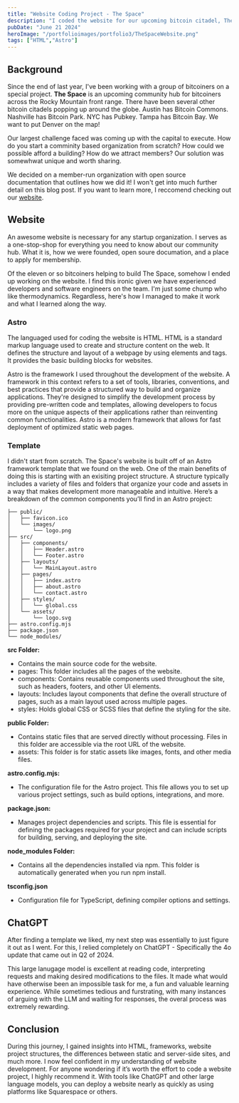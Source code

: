 ```yaml
---
title: "Website Coding Project - The Space"
description: "I coded the website for our upcoming bitcoin citadel, The Space. Here's what I learned."
pubDate: "June 21 2024"
heroImage: "/portfolioimages/portfolio3/TheSpaceWebsite.png"
tags: ["HTML","Astro"]
---
```


## Background

Since the end of last year, I've been working with a group of bitcoiners on a special project. **The Space** is an upcoming community hub for bitcoiners across the Rocky Mountain front range. There have been several other bitcoin citadels popping up around the globe. Austin has Bitcoin Commons. Nashville has Bitcoin Park. NYC has Pubkey. Tampa has Bitcoin Bay. We want to put Denver on the map!

Our largest challenge faced was coming up with the capital to execute. How do you start a comminity based organization from scratch? How could we possible afford a building? How do we attract members? Our solution was somewhwat unique and worth sharing.

We decided on a member-run organization with open source documentation that outlines how we did it! I won't get into much further detail on this blog post. If you want to learn more, I reccomend checking out our [website](https://denver.space/).

## Website

An awesome website is necessary for any startup organization. I serves as a one-stop-shop for everything you need to know about our community hub. What it is, how we were founded, open soure documation, and a place to apply for membership.

Of the eleven or so bitcoiners helping to build The Space, somehow I ended up working on the website. I find this ironic given we have experienced developers and software engineers on the team. I'm just some chump who like thermodynamics. Regardless, here's how I managed to make it work and what I learned along the way.

### Astro

The languaged used for coding the website is HTML. HTML is a standard markup language used to create and structure content on the web. It defines the structure and layout of a webpage by using elements and tags. It provides the basic building blocks for websites.

Astro is the framework I used throughout the development of the website. A framework in this context refers to a set of tools, libraries, conventions, and best practices that provide a structured way to build and organize applications. They're designed to simplify the development process by providing pre-written code and templates, allowing developers to focus more on the unique aspects of their applications rather than reinventing common functionalities. Astro is a modern framework that allows for fast deployment of optimized static web pages.

### Template

I didn't start from scratch. The Space's website is built off of an Astro framework template that we found on the web. One of the main benefits of doing this is starting with an exisiting project structure. A structure typically includes a variety of files and folders that organize your code and assets in a way that makes development more manageable and intuitive. Here’s a breakdown of the common components you’ll find in an Astro project:


```my-astro-project/
├── public/
│   ├── favicon.ico
│   └── images/
│       └── logo.png
├── src/
│   ├── components/
│   │   ├── Header.astro
│   │   └── Footer.astro
│   ├── layouts/
│   │   └── MainLayout.astro
│   ├── pages/
│   │   ├── index.astro
│   │   ├── about.astro
│   │   └── contact.astro
│   ├── styles/
│   │   └── global.css
│   └── assets/
│       └── logo.svg
├── astro.config.mjs
├── package.json
└── node_modules/
```

**src Folder:**
- Contains the main source code for the website.
- pages: This folder includes all the pages of the website.
- components: Contains reusable components used throughout the site, such as headers, footers, and other UI elements.
- layouts: Includes layout components that define the overall structure of pages, such as a main layout used across multiple pages.
- styles: Holds global CSS or SCSS files that define the styling for the site.

**public Folder:**
- Contains static files that are served directly without processing. Files in this folder are accessible via the root URL of the website.
- assets: This folder is for static assets like images, fonts, and other media files.

**astro.config.mjs:**
- The configuration file for the Astro project. This file allows you to set up various project settings, such as build options, integrations, and more.

**package.json:**
- Manages project dependencies and scripts. This file is essential for defining the packages required for your project and can include scripts for building, serving, and deploying the site.

**node_modules Folder:**
- Contains all the dependencies installed via npm. This folder is automatically generated when you run npm install.

**tsconfig.json**
- Configuration file for TypeScript, defining compiler options and settings.

## ChatGPT

After finding a template we liked, my next step was essentially to just figure it out as I went. For this, I relied completely on ChatGPT - Specifically the 4o update that came out in Q2 of 2024.

This large lanugage model is excellent at reading code, interpreting requests and making desired modifications to the files. It made what would have otherwise been an impossible task for me, a fun and valuable learning experience. While sometimes tedious and furstrating, with many instances of arguing with the LLM and waiting for responses, the overal process was extremely rewarding.

## Conclusion

During this journey, I gained insights into HTML, frameworks, website project structures, the differences between static and server-side sites, and much more. I now feel confident in my understanding of website development. For anyone wondering if it’s worth the effort to code a website project, I highly recommend it. With tools like ChatGPT and other large language models, you can deploy a website nearly as quickly as using platforms like Squarespace or others.